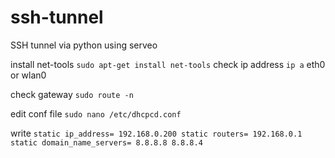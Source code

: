 # ssh-tunnel
SSH tunnel via python using serveo

install net-tools
`sudo apt-get install net-tools`
check ip address
`ip a`
eth0 or wlan0

check gateway 
`sudo route -n`

edit conf file
`sudo nano /etc/dhcpcd.conf`

write 
`
static ip_address= 192.168.0.200
static routers= 192.168.0.1
static domain_name_servers= 8.8.8.8 8.8.8.4
`
